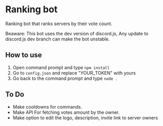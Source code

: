 # Ranking bot

Ranking bot that ranks servers by their vote count.

Beaware: This bot uses the dev version of discord.js, Any update to discord.js dev branch can make the bot unstable.

## How to use

1. Open command prompt and type `npm install`
2. Go to `config.json` and replace "YOURֹֹ_TOKEN" with yours
3. Go back to the command prompt and type `node .`

## To Do

- Make cooldowns for commands.
- Make API For fetching votes amount by the owner.
- Make option to edit the logo, description, invite link to server owners
